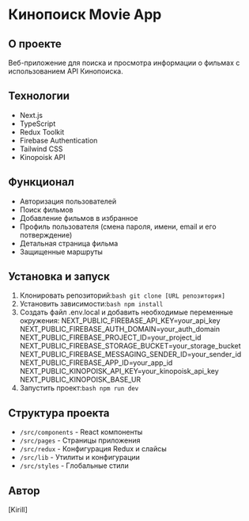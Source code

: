 # Кинопоиск Movie App

## О проекте
Веб-приложение для поиска и просмотра информации о фильмах с использованием API Кинопоиска.

## Технологии
- Next.js
- TypeScript
- Redux Toolkit
- Firebase Authentication
- Tailwind CSS
- Kinopoisk API

## Функционал
- Авторизация пользователей
- Поиск фильмов
- Добавление фильмов в избранное
- Профиль пользователя (смена пароля, имени, email и его потверждение)
- Детальная страница фильма
- Защищенные маршруты

## Установка и запуск

1. Клонировать репозиторий:```bash git clone [URL репозитория]```
2. Установить зависимости:```bash npm install```
3. Создать файл .env.local и добавить необходимые переменные окружения:
NEXT_PUBLIC_FIREBASE_API_KEY=your_api_key
NEXT_PUBLIC_FIREBASE_AUTH_DOMAIN=your_auth_domain
NEXT_PUBLIC_FIREBASE_PROJECT_ID=your_project_id
NEXT_PUBLIC_FIREBASE_STORAGE_BUCKET=your_storage_bucket
NEXT_PUBLIC_FIREBASE_MESSAGING_SENDER_ID=your_sender_id
NEXT_PUBLIC_FIREBASE_APP_ID=your_app_id
NEXT_PUBLIC_KINOPOISK_API_KEY=your_kinopoisk_api_key
NEXT_PUBLIC_KINOPOISK_BASE_UR
4. Запустить проект:```bash npm run dev```

## Структура проекта
- `/src/components` - React компоненты
- `/src/pages` - Страницы приложения
- `/src/redux` - Конфигурация Redux и слайсы
- `/src/lib` - Утилиты и конфигурации
- `/src/styles` - Глобальные стили

## Автор
[Kirill]

